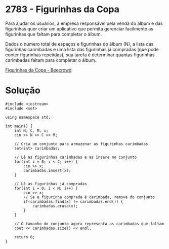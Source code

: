 # 2783 - Figurinhas da Copa

Para ajudar os usuários, a empresa responsável pela venda do álbum e das figurinhas quer criar um aplicativo que permita gerenciar facilmente as figurinhas que faltam para completar o álbum.

Dados o número total de espaços e figurinhas do álbum (N), a lista das figurinhas carimbadas e uma lista das figurinhas já compradas (que pode conter figurinhas repetidas), sua tarefa é determinar quantas figurinhas carimbadas faltam para completar o álbum.

[Figurinhas da Copa - Beecrowd](https://judge.beecrowd.com/pt/problems/view/2783)

# Solução

```
#include <iostream>
#include <set>

using namespace std;

int main() {
    int N, C, M, x;
    cin >> N >> C >> M;

    // Cria um conjunto para armazenar as figurinhas carimbadas
    set<int> carimbadas;

    // Lê as figurinhas carimbadas e as insere no conjunto
    for(int i = 0; i < C; i++) {
        cin >> x;
        carimbadas.insert(x);
    }

    // Lê as figurinhas já compradas
    for(int i = 0; i < M; i++) {
        cin >> x;
        // Se a figurinha comprada é carimbada, remove do conjunto
        if(carimbadas.find(x) != carimbadas.end()) {
            carimbadas.erase(x);
        }
    }

    // O tamanho do conjunto agora representa as carimbadas que faltam
    cout << carimbadas.size() << endl;

    return 0;
}

```
